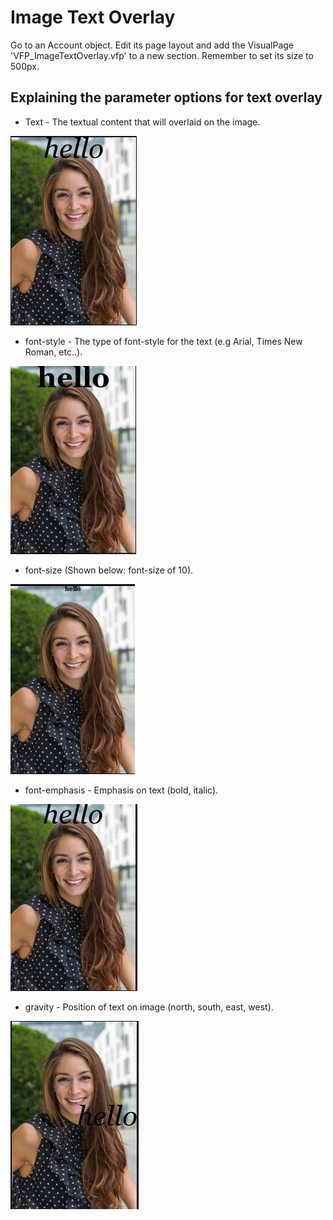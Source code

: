 
# Image Text Overlay

Go to an Account object. Edit its page layout and add the VisualPage 'VFP_ImageTextOverlay.vfp' to a new section. Remember to set its size to 500px.

## Explaining the parameter options for text overlay


* Text - The textual content that will overlaid on the image.

<img src="https://github.com/SharinPix/demo-apex/blob/image_text_overlay/assets/clara-text.png">

* font-style - The type of font-style for the text (e.g Arial, Times New Roman, etc..).

<img src="https://github.com/SharinPix/demo-apex/blob/image_text_overlay/assets/clara-fontstyle.png">

* font-size (Shown below: font-size of 10).

<img src="https://github.com/SharinPix/demo-apex/blob/image_text_overlay/assets/clara-fontsize.png">

* font-emphasis - Emphasis on text (bold, italic).

<img src="https://github.com/SharinPix/demo-apex/blob/image_text_overlay/assets/clara-fontemphasis.png">

* gravity - Position of text on image (north, south, east, west).
<img src="https://github.com/SharinPix/demo-apex/blob/image_text_overlay/assets/clara-gravity.png">



